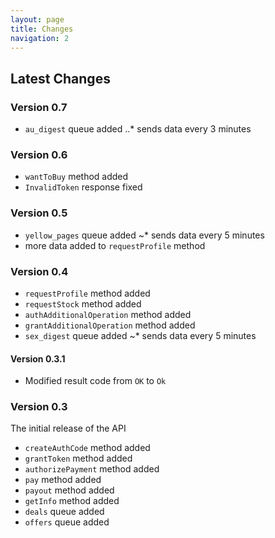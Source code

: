 ```yaml
---
layout: page
title: Changes
navigation: 2
---
```



## Latest Changes
### Version 0.7
* `au_digest` queue added
..* sends data every 3 minutes
### Version 0.6
* `wantToBuy` method added
* `InvalidToken` response fixed
### Version 0.5
* `yellow_pages` queue added
~* sends data every 5 minutes
* more data added to `requestProfile` method


### Version 0.4
* `requestProfile` method added
* `requestStock` method added
* `authAdditionalOperation` method added
* `grantAdditionalOperation` method added
* `sex_digest` queue added
~* sends data every 5 minutes


#### Version 0.3.1
* Modified result code from `OK` to `Ok`
### Version 0.3
The initial release of the API
* `createAuthCode` method added
* `grantToken` method added
* `authorizePayment` method added
* `pay` method added
* `payout` method added
* `getInfo` method added
* `deals` queue added
* `offers` queue added
